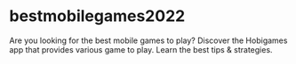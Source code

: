 # bestmobilegames2022
Are you looking for the best mobile games to play? Discover the Hobigames app that provides various game to play. Learn the best tips &amp; strategies.
